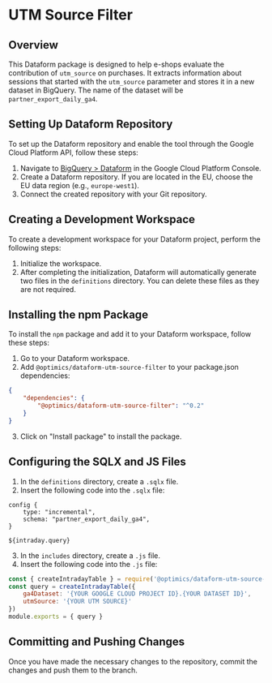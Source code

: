 # UTM Source Filter

## Overview

This Dataform package is designed to help e-shops evaluate the contribution of
`utm_source` on purchases. It extracts information about sessions that started
with the `utm_source` parameter and stores it in a new dataset in BigQuery. The
name of the dataset will be `partner_export_daily_ga4`.

## Setting Up Dataform Repository

To set up the Dataform repository and enable the tool through the Google Cloud
Platform API, follow these steps:

1. Navigate to [BigQuery >
   Dataform](https://console.cloud.google.com/bigquery/dataform) in the Google
Cloud Platform Console.
2. Create a Dataform repository. If you are located in the EU, choose the EU
   data region (e.g., `europe-west1`).
3. Connect the created repository with your Git repository.

## Creating a Development Workspace

To create a development workspace for your Dataform project, perform the
following steps:

1. Initialize the workspace.
2. After completing the initialization, Dataform will automatically generate
   two files in the `definitions` directory. You can delete these files as they
   are not required.

## Installing the npm Package

To install the `npm` package and add it to your Dataform workspace, follow
these steps:

1. Go to your Dataform workspace.
2. Add `@optimics/dataform-utm-source-filter` to your package.json dependencies:

```json
{
    "dependencies": {
        "@optimics/dataform-utm-source-filter": "^0.2"
    }
}
```

3. Click on "Install package" to install the package.

## Configuring the SQLX and JS Files

1. In the `definitions` directory, create a `.sqlx` file.
2. Insert the following code into the `.sqlx` file:

```sqlx
config {
    type: "incremental",
    schema: "partner_export_daily_ga4",
}

${intraday.query}
```

3. In the `includes` directory, create a `.js` file.
4. Insert the following code into the `.js` file:

```javascript
const { createIntradayTable } = require('@optimics/dataform-utm-source-filter')
const query = createIntradayTable({
    ga4Dataset: '{YOUR GOOGLE CLOUD PROJECT ID}.{YOUR DATASET ID}',
    utmSource: '{YOUR UTM SOURCE}'
})
module.exports = { query }
```

## Committing and Pushing Changes

Once you have made the necessary changes to the repository, commit the changes
and push them to the branch.
